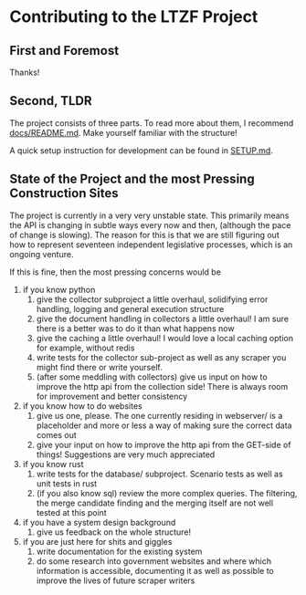 # Contributing to the LTZF Project

## First and Foremost
Thanks!

## Second, TLDR
The project consists of three parts. To read more about them, I recommend [docs/README.md](docs/README.md). 
Make yourself familiar with the structure!

A quick setup instruction for development can be found in [SETUP.md](SETUP.md).

## State of the Project and the most Pressing Construction Sites
The project is currently in a very very unstable state. 
This primarily means the API is changing in subtle ways every now and then, (although the pace of change is slowing).
The reason for this is that we are still figuring out how to  represent seventeen independent legislative processes, which is an ongoing venture.

If this is fine, then the most pressing concerns would be
1. if you know python
    1. give the collector subproject a little overhaul, solidifying error handling, logging and general execution structure
    2. give the document handling in collectors a little overhaul! I am sure there is a better was to do it than what happens now
    3. give the caching a little overhaul! I would love a local caching option for example, without redis
    4. write tests for the collector sub-project as well as any scraper you might find there or write yourself.
    5. (after some meddling with collectors) give us input on how to improve the http api from the collection side! There is always room for improvement and better consistency
2. if you know how to do websites
    1. give us one, please. The one currently residing in webserver/ is a placeholder and more or less a way of making sure the correct data comes out
    2. give your input on how to improve the http api from the GET-side of things! Suggestions are very much appreciated
3. if you know rust
    1. write tests for the database/ subproject. Scenario tests as well as unit tests in rust
    2. (if you also know sql) review the more complex queries. The filtering, the merge candidate finding and the merging itself are not well tested at this point
4. if you have a system design background
    1. give us feedback on the whole structure!
5. if you are just here for shits and giggles
    1. write documentation for the existing system
    2. do some research into government websites and where which information is accessible, documenting it as well as possible to improve the lives of future scraper writers